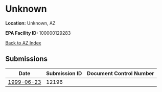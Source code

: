 # Unknown

**Location:** Unknown, AZ

**EPA Facility ID:** 100000129283

[Back to AZ Index](../../index.md)

## Submissions

| Date | Submission ID | Document Control Number |
|------|--------------|-------------------------|
| [1999-06-23](submissions/12196.md) | 12196 |  |
